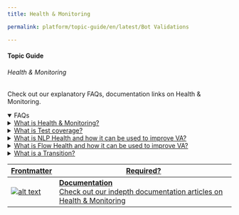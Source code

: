 ```yaml
---
title: Health & Monitoring

permalink: platform/topic-guide/en/latest/Bot Validations

---
```


#### Topic Guide
###### Health & Monitoring

 Check out our explanatory FAQs, documentation links on Health & Monitoring.

<details open>
  <summary>FAQs
  </summary>
 <a class="nested-accordian-link" target="_blank" href="https://developer.kore.ai/docs/bots/analyzing-your-bot/health-and-monitoring-dashboard/">

  <details class="nested-details">
 
  <summary>What is Health & Monitoring?
  </summary>

 
The Health & Monitoring provides a summary of the NLP and Flow performance of the bot. You can view the accuracy, test coverage, test results, and recommendations to improve the training from here. 
  </details>
 </a>


  <a class="nested-accordian-link" target="_blank" href="https://developer.kore.ai/docs/bots/analyzing-your-bot/health-and-monitoring-dashboard/">
 
  <details class="nested-details">
 
  <summary>What is Test coverage?
  </summary>

 
 Test Coverage refers to the number of components covered by the test cases defined in the bot. For example, the Test Coverage for Dialog intents refers to the number of Dialog Intents tested in one or more Batch Test suites.  

  </details>
 </a>

<a class="nested-accordian-link" target="_blank" href="https://developer.kore.ai/docs/bots/analyzing-your-bot/virtual-assistants-health-and-monitoring/">
 
  <details class="nested-details">
 
  <summary>What is NLP Health and how it can be used to improve VA?
  </summary>


 
  NLP Health provides insights on your current NLP performance and suggests ways to improve it. It gives you test results (accuracy, F1 score) and a path to identify problem areas, as well as recommendations to correct them. It also provides details on the intent test coverage, helping you identify intents that are not covered so you can add test cases. 




  </details>
 </a>




<a class="nested-accordian-link" target="_blank" href="https://developer.kore.ai/docs/bots/analyzing-your-bot/flow-health-dashboard/">
 
  <details class="nested-details">
 
  <summary>What is Flow Health and how it can be used to improve VA?
  </summary>


 
   Flow Health helps you understand the transitions and Intent coverage so that you can add more test cases for not covered transitions and intents . It also provides the breakdown and analysis of Conversation Testing results so that you can easily drill down into failed test case and improve conversation accuracy. 




  </details>
 </a>


<a class="nested-accordian-link" target="_blank" href="https://developer.kore.ai/docs/bots/analyzing-your-bot/flow-health-dashboard/">
 
  <details class="nested-details">
 
  <summary>What is a Transition?
  </summary>


 
  Transition is a logical step in dialog flow from one node to another as per the bot definition. For example, consider the “Flight Ticket Booking” dialog, the flow is defined to ask the user for ‘Source City’ followed by ‘Destination city’. So, there is a transition from Entity (SourceCity) to Entity (DestinationCity). Likewise, a dialog task can have any number of Valid Transitions.




  </details>
 </a>

  

 </details>

 <a class="doc-link" target="_blank" href="https://developer.kore.ai/docs/bots/analyzing-your-bot/health-and-monitoring-dashboard/">
 

| Frontmatter | Required? |
|-------------|-------------|
| ![alt text](images/docIcon.svg "Title") | **Documentation**  <br /> Check out our indepth documentation articles on Health & Monitoring | 


</a>
